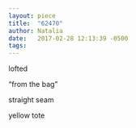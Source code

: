 ```yaml
---
layout: piece
title:  "62470"
author: Natalia
date:   2017-02-28 12:13:39 -0500
tags:
---
```


lofted

“from the bag”

straight seam

yellow tote
